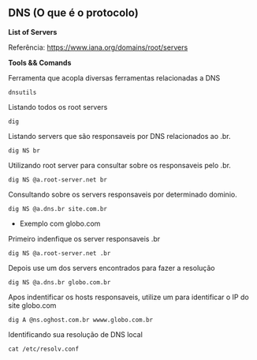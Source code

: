 ## DNS (O que é o protocolo)

**List of Servers**

Referência: https://www.iana.org/domains/root/servers

**Tools && Comands**

Ferramenta que acopla diversas ferramentas relacionadas a DNS

`dnsutils`

Listando todos os root servers

`dig`
 
Listando servers que são responsaveis por DNS relacionados ao .br.
 
`dig NS br`

Utilizando root server para consultar sobre os responsaveis pelo .br.

`dig NS @a.root-server.net br`

Consultando sobre os servers responsaveis por determinado dominio.

`dig NS @a.dns.br site.com.br`

- Exemplo com globo.com

Primeiro indenfique os server responsaveis .br

`dig NS @a.root-server.net .br`

Depois use um dos servers encontrados para fazer a resolução

`dig NS @a.dns.br globo.com.br`

Apos indentificar os hosts responsaveis, utilize um para identificar o IP do site globo.com

`dig A @ns.oghost.com.br wwww.globo.com.br`

Identificando sua resolução de DNS local

`cat /etc/resolv.conf`







